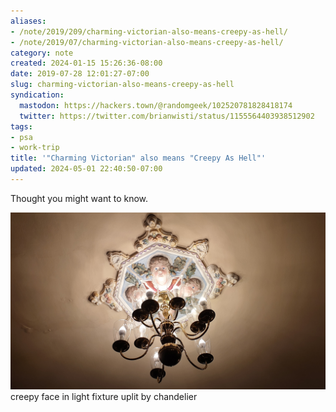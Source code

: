 ```yaml
---
aliases:
- /note/2019/209/charming-victorian-also-means-creepy-as-hell/
- /note/2019/07/charming-victorian-also-means-creepy-as-hell/
category: note
created: 2024-01-15 15:26:36-08:00
date: 2019-07-28 12:01:27-07:00
slug: charming-victorian-also-means-creepy-as-hell
syndication:
  mastodon: https://hackers.town/@randomgeek/102520781828418174
  twitter: https://twitter.com/brianwisti/status/1155564403938512902
tags:
- psa
- work-trip
title: '"Charming Victorian" also means "Creepy As Hell"'
updated: 2024-05-01 22:40:50-07:00
---
```


Thought you might want to know.

![attachments/img/2019/cover-2019-07-28.jpg](../../../attachments/img/2019/cover-2019-07-28.jpg)
creepy face in light fixture uplit by chandelier
